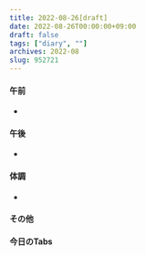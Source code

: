 ```yaml
---
title: 2022-08-26[draft]
date: 2022-08-26T00:00:00+09:00
draft: false
tags: ["diary", ""]
archives: 2022-08
slug: 952721
---
```

#### 午前
- 
#### 午後
- 
#### 体調
- 
#### その他
#### 今日のTabs